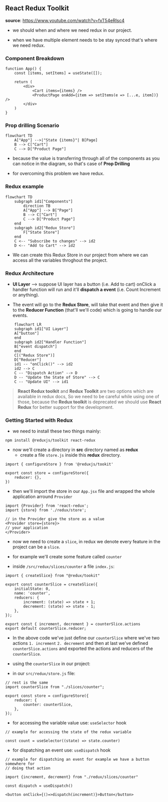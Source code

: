## React Redux Toolkit

**source**: https://www.youtube.com/watch?v=fxT54eRIsc4

- we should when and where we need redux in our project.

- when we have multiple element needs to be stay synced that's where we need redux.

### Component Breakdown

```
function App() {
    const [items, setItems] = useState([]);

    return (
        <div>
            <Cart items={items} />
            <ProductPage onAdd={item => setItems(e => [...e, item])} />
        </div>
    )
}
```

### Prop drilling Scenario

```mermaid
flowchart TD
    A["App"] -->|"State {items}"| B[Page]
    B --> C["Cart"]
    C --> D["Product Page"]
```

- because the value is transferring through all of the components as you can notice in
  the diagram, so that's case of **Prop Drilling**

- for overcoming this problem we have redux.

### Redux example

```mermaid
flowchart TD
    subgraph id1["Components"]
        direction TB
        A["App"] --> B["Page"]
        B --> C["Cart"]
        C --> D["Product Page"]
    end
    subgraph id2["Redux Store"]
        F["State Store"]
    end
    C <-- "Subscribe to changes" --> id2
    D <-- "Add to Cart" --> id2
```

- We can create this Redux Store in our project from where we can access all the variables
  throghout the project.

### Redux Architecture

- **UI Layer** --> suppose UI layer has a button (i.e. Add to cart) onClick a handler
  function will run and it'll **dispatch a event** (i.e. Count Increment or anything).

- The event will go to the **Redux Store**, will take that event and then give it to
  the **Reducer Function** (that'll we'll code) which is going to handle our events.

```mermaid
    flowchart LR
    subgraph id1["UI Layer"]
    A["button"]
    end
    subgraph id2["Handler Function"]
    B["event dispatch"]
    end
    C[("Redux Store")]
    D["Reducer"]
    id1 -- "onClick()" --> id2
    id2 --> C
    C -- "Dispatch Action" --> D
    D -- "Update the State of Store" --> C
    C -- "Update UI" --> id1
```

> **React Redux toolkit** and **Redux Toolkit** are two options which are available
> in redux docs, So we need to be careful while using one of those, because the **Redux
> toolkit** is deprecated we should use **React Redux** for better support for the
> development.

### Getting Started with Redux

- we need to install these two things mainly:

```
npm install @reduxjs/toolkit react-redux
```

- now we'll create a directory in **src** directory named as **redux**
  - create a file `store.js` inside this **redux** directory.

```
import { configureStore } from '@reduxjs/tookit'

export const store = configureStore({
    reducer: {},
})
```

- then we'll import the store in our `App.jsx` file and wrapped the whole application
  arround `Provider`

```
import {Provider} from 'react-redux';
import {store} from './redux/store';

// in the Provider give the store as a value
<Provider store={store}>
// your application
</Provider>
```

- now we need to create a `slice`, in redux we denote every feature in the project can
  be a `slice`.

- for example we'll create some feature called `counter`

- inside `/src/redux/slices/counter` a file `index.js`:

```
import { createSlice} from "@redux/tookit"

export const counterSlice = createSlice({
    initialState: 0,
    name: 'counter',
    reducers: {
        increment: (state) => state + 1;
        decrement: (state) => state - 1;
    },
});

export const { increment, decrement } = counterSlice.actions
export default counterSlice.reducer;
```

- In the above code we've just define our `counterSlice` where we've two actions `1. increment`
  `2. decrement` and then at last we've defined `counterSlice.actions` and exported the
  actions and reducers of the `counterSlice`.

- using the `counterSlice` in our project:

- in our `src/redux/store.js` file:

```
// rest is the same
import counterSlice from "./slices/counter";

export const store = configureStore({
    reducer: {
        counter: counterSlice,
    },
});
```

- for accessing the variable value use: `useSelector` hook

```
// example for accessing the state of the redux variable

const count = useSelector((state) => state.counter)
```

- for dispatching an event use: `useDispatch` hook

```
// example for dispatching an event for example we have a button somewhere for
// doing that action

import {increment, decrement} from "./redux/slices/counter"

const dispatch = useDispatch()

<button onClick={()=>dispatch(increment)}>Button</button>
```
